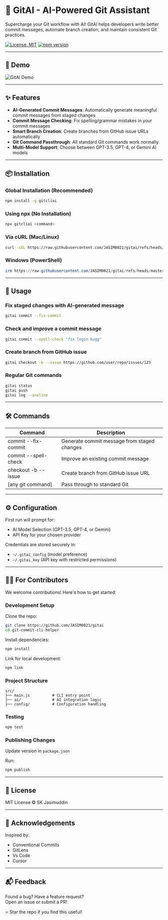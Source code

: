 # 🤖 GitAI - AI-Powered Git Assistant

Supercharge your Git workflow with AI! GitAI helps developers write better commit messages, automate branch creation, and maintain consistent Git practices.

[![License: MIT](https://img.shields.io/badge/License-MIT-yellow.svg)](https://opensource.org/licenses/MIT)
[![npm version](https://badge.fury.io/js/gitcliai.svg)](https://www.npmjs.com/package/gitcliai)

---

## 🎥 Demo

![GitAI Demo](https://github.com/yourusername/git-commit-cli-helper/raw/main/assets/demo.gif)

---

## ✨ Features

- **AI-Generated Commit Messages**: Automatically generate meaningful commit messages from staged changes
- **Commit Message Checking**: Fix spelling/grammar mistakes in your commit messages
- **Smart Branch Creation**: Create branches from GitHub issue URLs automatically
- **Git Command Passthrough**: All standard Git commands work normally
- **Multi-Model Support**: Choose between GPT-3.5, GPT-4, or Gemini AI models

---

## 📦 Installation

### Global Installation (Recommended)

```bash
npm install -g gitcliai
```

### Using npx (No Installation)

```bash
npx gitcliai <command>
```

### Via cURL (Mac/Linux)

```bash
curl -sSL https://raw.githubusercontent.com/JASIM0021/gitai/refs/heads/master/install.sh | bash
```

### Windows (PowerShell)

```powershell
irm https://raw.githubusercontent.com/JASIM0021/gitai/refs/heads/master/install.ps1 | iex
```

---

## 🚀 Usage

### Fix staged changes with AI-generated message

```bash
gitai commit --fix-commit
```

### Check and improve a commit message

```bash
gitai commit --spell-check "fix login bugg"
```

### Create branch from GitHub issue

```bash
gitai checkout -b --issue https://github.com/user/repo/issues/123
```

### Regular Git commands

```bash
gitai status
gitai push
gitai log --oneline
```

---

## 🛠 Commands

| Command              | Description                                 |
| -------------------- | ------------------------------------------- |
| commit --fix-commit  | Generate commit message from staged changes |
| commit --spell-check | Improve an existing commit message          |
| checkout -b --issue  | Create branch from GitHub issue URL         |
| [any git command]    | Pass through to standard Git                |

---

## ⚙️ Configuration

First run will prompt for:

- AI Model Selection (GPT-3.5, GPT-4, or Gemini)
- API Key for your chosen provider

Credentials are stored securely in:

- `~/.gitai_config` (model preference)
- `~/.gitai_key` (API key with restricted permissions)

---

## 🧑‍💻 For Contributors

We welcome contributions! Here's how to get started:

### Development Setup

Clone the repo:

```bash
git clone https://github.com/JASIM0021/gitai
cd git-commit-cli-helper
```

Install dependencies:

```bash
npm install
```

Link for local development:

```bash
npm link
```

### Project Structure

```
src/
├── main.js          # CLI entry point
├── ai/              # AI integration logic
├── config/          # Configuration handling
```

### Testing

```bash
npm test
```

### Publishing Changes

Update version in `package.json`

Run:

```bash
npm publish
```

---

## 📜 License

MIT License © SK Jasimuddin

---

## 🙏 Acknowledgements

Inspired by:

- Conventional Commits
- GitLens
- Vs Code
- Cursor

---

## 📬 Feedback

Found a bug? Have a feature request?  
Open an issue or submit a PR!

⭐ Star the repo if you find this useful!
